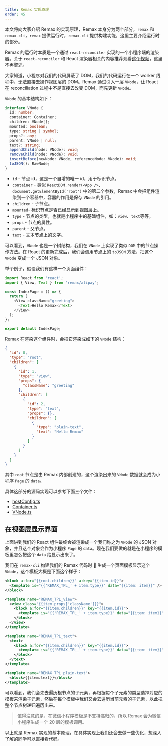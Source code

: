 ```yaml
---
title: Remax 实现原理
order: 45
---
```


本文将向大家介绍 Remax 的实现原理，Remax 本身分为两个部分，`remax` 和 `remax-cli`，`remax` 提供运行时，`remax-cli` 提供构建功能，这里主要介绍运行时的部分。

Remax 的运行时本质是一个通过 `react-reconciler` 实现的一个小程序端的渲染器。关于 `react-reconciler` 和 React 渲染器相关的内容推荐观看[这个视频](https://www.youtube.com/watch?v=CGpMlWVcHok)，这里不再赘述。

大家知道，小程序对我们的代码屏蔽了 DOM，我们的代码运行在一个 worker 线程中，无法直接去操作视图层的 DOM。Remax 通过引入一层 `VNode`，让 React 在 reconciliation 过程中不是直接去改变 DOM，而先更新 `VNode`。

`VNode` 的基本结构如下：

```typescript
interface VNode {
  id: number;
  container: Container;
  children: VNode[];
  mounted: boolean;
  type: string | symbol;
  props?: any;
  parent: VNode | null;
  text?: string;
  appendChild(node: VNode): void;
  removeChild(node: VNode): void;
  insertBefore(newNode: VNode, referenceNode: VNode): void;
  toJSON(): RawNode;
}
```

- `id` - 节点 id，这是一个自增的唯一 id，用于标识节点。
- `container` - 类似 `ReactDOM.render(<App />, document.getElementById('root')` 中的第二个参数，Remax 中会把组件渲染到一个容器中，容器的作用是保存 `VNode` 的引用。
- `children` - 子节点。
- `mounted`- 标识节点是否已经显示到视图层上。
- `type` - 节点的类型，也就是小程序中的基础组件，如：`view`、`text`等等。
- `props` - 节点的属性。
- `parent` - 父节点。
- `text` - 文本节点上的文字。

可以看到，`VNode` 也是一个树结构，我们在 `VNode` 上实现了类似 `DOM` 中的节点操作方法。在 React 的更新完成后，我们会调用节点上的 `toJSON` 方法，把这个 `VNode` 变成一个 JSON 对象。

举个例子，假设我们有这样一个页面组件：

```javascript
import React from 'react';
import { View, Text } from 'remax/alipay';

const IndexPage = () => {
  return (
    <View className="greeting">
      <Text>Hello Remax</Text>
    </View>
  );
};

export default IndexPage;
```

Remax 在渲染这个组件时，会把它渲染成如下的 `VNode` 结构：

```json
{
  "id": 0,
  "type": "root",
  "children": [
    {
      "id": 1,
      "type": "view",
      "props": {
        "className": "greeting"
      },
      "children": [
        {
          "id": 2,
          "type": "text",
          "props": {},
          "children": [
            {
              "type": "plain-text",
              "text": "Hello Remax"
            }
          ]
        }
      ]
    }
  ]
}
```

其中 `root` 节点是由 Remax 内部创建的，这个渲染出来的 `VNode` 数据就会成为小程序 `Page` 的 `data`。

具体这部分的源码实现可以参考下面三个文件：

- [hostConfig.ts](https://github.com/remaxjs/remax/blob/cdc068ecd97d31f611713f3b69df03044de1d6d9/packages/remax/src/hostConfig.ts)
- [Container.ts](https://github.com/remaxjs/remax/blob/cdc068ecd97d31f611713f3b69df03044de1d6d9/packages/remax/src/Container.ts#)
- [VNode.ts](https://github.com/remaxjs/remax/blob/cdc068ecd97d31f611713f3b69df03044de1d6d9/packages/remax/src/VNode.ts)

## 在视图层显示界面

上面讲到我们的 React 组件最终会被渲染成一个我们称之为 `VNode` 的 JSON 对象，并且这个对象会作为小程序 `Page` 的 `data`。现在我们要做的就是在小程序的模板里怎么把这个 `data` 给显示出来了。

我们在 `remax-cli` 构建我们的 Remax 代码时  生成一个页面模板显示这个 `VNode`，这个模板大概是下面这个样子：

```xml
<block a:for="{{root.children}}" a:key="{{item.id}}">
  <template is="{{'REMAX_TPL_' + item.type}}" data="{{item: item}}" />
</block>

<template name="REMAX_TPL_view">
  <view class="{{item.props['className']}}">
    <block a:for="{{item.children}}" key="{{item.id}}">
      <template is="{{'REMAX_TPL_' + item.type}}" data="{{item: item}}" />
    </block>
  </view>
</template>

<template name="REMAX_TPL_text">
  <text>
    <block a:for="{{item.children}}" key="{{item.id}}">
      <template is="{{'REMAX_TPL_' + item.type}}" data="{{item: item}}" />
    </block>
  </text>
</template>

<template name="REMAX_TPL_plain-text">
  <block>{{item.text}}</block>
</template>
```

可以看到，我们会先去遍历根节点的子元素，再根据每个子元素的类型选择对应的模板来渲染子元素，然后在每个模板中我们又会去遍历当前元素的子元素，以此把整个节点树递归遍历出来。

> 值得注意的是，在微信小程序模板是不支持递归的，所以 Remax 会为微信小程序生成一个 20 层的模板调用。

以上就是 Remax 实现的基本原理，在具体实现上我们还会去做一些优化，想深入了解的同学可以直接看代码。
